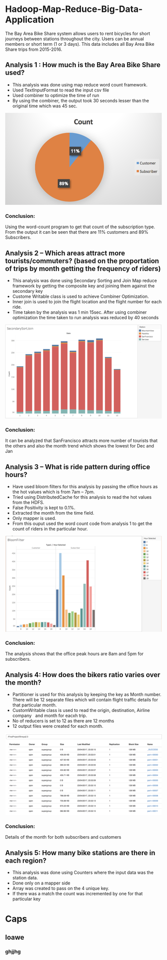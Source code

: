 # Hadoop-Map-Reduce-Big-Data-Application

The Bay Area Bike Share system allows users to rent bicycles for short journeys between stations throughout the city. Users can be annual members or short term (1 or 3 days). 
This data includes all Bay Area Bike Share trips from 2015-2016.

## Analysis 1 : How much is the Bay Area Bike Share used?

-	This analysis was done using map reduce word count framework.
-	Used TextInputFormat to read the input csv file
-	Used combiner to optimize the time of run
-	By using the combiner, the output took 30 seconds lesser than the original time which was 45 sec.

![alt tag](https://github.com/ShreyaaJain/Hadoop-Map-Reduce-Big-Data-Application/blob/master/Graphs/Analysis1.png)

### Conclusion: 
Using the word-count program to get that count of the subscription type. From the output it can be seen that there are 11% customers and 89% Subscribers.


## Analysis 2 – Which areas attract more tourists/commuters? (based on the proportation of trips by month getting the frequency of riders)

-	This analysis was done using Secondary Sorting and Join Map reduce framework by getting the composite key and joining them against the secondary key
-	Custome Writable class is used to achieve Combiner Optimization.
-	Inner join is used to join the flight location and the flight number for each ride.
-	Time taken by the analysis was 1 min 15sec. After using combiner optimization the time taken to run analysis was reduced by 40 seconds 

![alt tag](https://github.com/ShreyaaJain/Hadoop-Map-Reduce-Big-Data-Application/blob/master/Graphs/Analysis2.png)

### Conclusion: 
It can be analyzed that SanFrancisco attracts more number of tourists that the others and also the month trend which shows the lowest for Dec and Jan


## Analysis 3 – What is ride pattern during office hours?

-	Have used bloom filters for this analysis by passing the office hours as the hot values which is from 7am – 7pm.
-	Tried using DistributedCache for this analysis to read the hot values from the HDFS.
-	False Positivity is kept to 0.1%.
-	Extracted the month from the time field.
-	Only mapper is used.
-	From this ouput used the word count code from analysis 1 to get the count of riders in the particular hour.

![alt tag](https://github.com/ShreyaaJain/Hadoop-Map-Reduce-Big-Data-Application/blob/master/Graphs/Analysis3.png)

### Conclusion:
The analysis shows that the office peak hours are 8am and 5pm for subscribers.

## Analysis 4: How does the bikers ratio varies over the month?

-	Partitioner is used for this analysis by keeping the key as Month number. There will be 12 separate files which will contain flight traffic details for that particular month.
-	CustomWritable class is used to read the origin, destination, Airline company   and month for eacxh trip.
-	No of reducers is set to 12 as there are 12 months
-	12 output files were created for each month.

![alt tag](https://github.com/ShreyaaJain/Hadoop-Map-Reduce-Big-Data-Application/blob/master/Graphs/Analysis4.png)

### Conclusion: 
Details of the month for both subscribers and customers


## Analysis 5: How many bike stations are there in each region?

-	This analysis was done using Counters where the input data was the station data.
-	Done only on a mapper side
-	Array was created to pass on the 4 unique key.
-	If there was a match the count was incremented by one for that particular key

# Caps
## loawe
### ghjjhg











